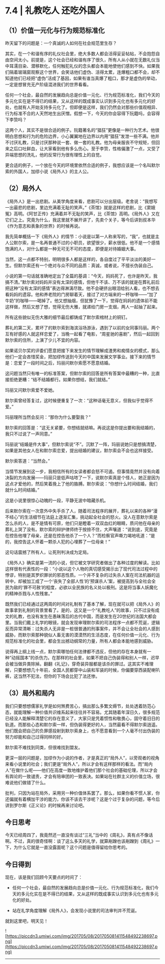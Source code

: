 # 7.4 | 礼教吃人 还吃外国人

## （1）价值一元化与行为规范标准化

昨天留下的问题是：一个真诚的人如何在社会规范里生存？

其实，在一个和谐有序的礼仪社会里，绝大多数人都会活得妥妥帖帖，不会抱怨自由空间太小。前提是，这个社会已经和谐有序了很久，所有人从小就在无数礼仪当中耳濡目染、潜移默化，任何触犯礼仪的念头都会本能地使他们感到不快。如果我们隔着玻璃窗观察这个世界，会笑话他们虚伪、活得太累，连爆粗口都不会，却不知道他们已经把“虚伪”活成了基因，如果有谁当真爆了粗口，那才是虚伪的举动，一定是想冒充无产阶级混进我们的世界看看。

任何一个社会，最自然的发展趋向总是价值一元化、行为规范标准化，我们今天的多元化实在是不得已的结果，又从这样的既成事实认识到多元化也有多元化的好处，也就有人开始支持多元化了。但即便是这样，我们仍然会对那些价值观相异、行为标准不合的人天然地生出厌憎。假想一下，今天的你会容得下阮籍吗，会容得下李贽吗？

这两个人，其实不是很合适的例子。阮籍著名的“猖狂”更像是一种行为艺术。他很明白思想和行为的危险边界，小心翼翼地在边界以内用“猖狂”发泄一些不满。他并不讨厌礼教，只是讨厌那种说一套、做一套的礼教。他为母亲服丧不守规矩，但回来之后口吐鲜血，让大家看到他有多么伤心。至于李贽，性格偏激了一点，又受了异端思想的洗礼，他的反常行为很有理性上的自觉。

更合适的例子，一个放在今天的环境里依然合适的例子，我想应该是一个名叫默尔索的外国人，加缪小说《局外人》的主人公。

## （2）局外人

《局外人》是一出悲剧。从美学角度来看，悲剧可以分出层级。老舍说：“我想写一出最悲的悲剧，里边充满着无耻的笑声。”《茶馆》就是这样的悲剧，比《窦娥冤》高明。《阿甘正传》充满着并不无耻的笑声，比《茶馆》高明。《局外人》又在它们之上。究竟为什么，我这里就不展开讲了，先卖个关子，等今后讲到叔本华《作为意志和表象的世界》的时候再说。

我先简单概括一下《局外人》的情节：小说是以第一人称来写的，“我”，也就是主人公默尔索，是一名再普通不过的小职员，欲望很少，薪水很低。他不是一个感情饱满的人，对什么都是一种无可无不可的态度，即便是对待婚姻大事。

当然，这一点都不特别，明明很多人都是这样的，各自度过了平平淡淡的美好一生。但默尔索还有一个绝对与众不同的品质：真诚，或者说，不擅长伪装自己。

小说的第一句话就准确地定出了全篇的基调：“今天，妈妈死了，也许是昨天，我搞不清。”默尔索对妈妈并没有太深的感情，但他千不该、万不该的就是在葬礼前后把这种“没有太深的感情”表达得淋漓尽致。他不会硬挤出眼泪给别人看，也不想去看妈妈的遗容。他和养老院的门房聊着天，接过了对方端来的一杯咖啡——“加了牛奶”的咖啡——喝掉了。他又想抽烟，但犹豫了一下，觉得在妈妈的遗体前不能这样做，然后又想了想，觉得无伤大雅，就递给门房一支烟，两人一起抽了起来。

所有这些貌似无伤大雅的细节最后都铸成了默尔索棺材上的铜钉。

葬礼的第二天，累坏了的默尔索到海滨浴场游泳，遇到了以前的女同事玛丽。两个互有好感的人就这样恋爱了，当晚一起看了电影，“周星驰的喜剧”，然后一起回到默尔索的住所，上演了少儿不宜的内容。

如果诺贝尔奖的评委们愿意把接下来发生的情节理解成渣男和痴情女的模式，那么他们一定会吝惜奖金，把加缪传送到今天的中国来发展文学事业。接下来的情节是：恋爱了一段时间之后，玛丽问默尔索愿不愿意结婚。

这问题当然只有唯一的标准答案，但默尔索的回答是所有答案中最糟的一种，比直接拒绝更糟：“结不结婚都行。如果你想结，我们就结。”

玛丽又问默尔索爱不爱她。

默尔索曾经答复过，这时候便重复了一次：“这种话毫无意义，但我似乎觉得不爱。”

玛丽理所当然会反问：“那你为什么要娶我？”

默尔索的回答是：“这无关紧要，你想结就结嘛。再说这是你提出要和我结婚的，我只不过说了一声同意。”

玛丽说“结婚是件大事”，但默尔索说“不”。沉默了一阵，玛丽说她只是想搞清楚，如果是其他女人在和默尔索恋爱，提出结婚的建议，默尔索会不会也这样接受。

默尔索答道：“当然会。”

当情节发展到这一步，我相信所有的女读者都会怒不可遏。但事情竟然并没有向着决裂的方向发展——玛丽只是低声咕哝了一下，说默尔索真是个怪人，她正是因为这点才爱他的，然后笑着挽上了他的胳膊。默尔索说：“你想什么时间结婚，我们就什么时间结婚。”

这是小说里很惊心动魄的一段，平静无波中暗藏杀机。

后来默尔索在一次意外中失手杀了人，随着司法程序的展开，葬礼以来的各种“漫不经心”的生活细节在法庭上逐渐汇集，挑动起全社会的怒火。没人在意默尔索是怎么杀的人，是不是情有可原，他们只是瞪着一双双血红的眼睛，质问他在母亲的葬礼上哭了没有。默尔索的辩护律师终于按捺不住，大声嚷道：“说到底，究竟是在控告他埋了母亲，还是在控告他杀了一个人？”而检察官声嘶力竭地吼道：“是的，我控告这人怀着一颗杀人犯的心埋葬了一位母亲！”

这句话震撼了所有人，让死刑判决成为定局。

《局外人》确实是第一流的小说，但它被文学研究者做出了各种过度的解读。比如这样很有代表性的一段：“小说以这个人物的真切感受揭示出了现代司法过程中的悖谬，特别是其罗织罪状的邪恶性质。一个并不复杂的过失杀人案在司法机器的运转中，却被加工成了一个‘丧失了全部人性’的‘预谋杀人’案，被提高到与全社会全民为敌的‘罪不可赦’的程度，必欲以全民族的名义处以极刑。这是将当事人妖魔化的精神杀戮与人性残害。”

既然我们已经通过这两周的时间对礼制有了基本了解，现在就可以把《局外人》的故事拿到礼制的背景里看了。是的，这又是一个“礼教吃人”的故事，只不过没有成文的礼教，也没有发生在愚昧落后的古代中国，而是发生在20世纪的法国大都会里。当我们戴上礼学的眼镜，就会发现审理默尔索的司法程序一点都不荒诞，逻辑反而异常清晰：过失杀人无非是一桩很普通的刑事案件，并不会让全社会的人感到威胁，而默尔索那种貌似人畜无害的漠漠然的生活态度，在任何价值一元化、行为规范标准化的社会里，都会生出撼动纲常的力量，所有人都会本能地感到威胁。

说得再上纲上线一点，默尔索哪怕任何法律都不违反，但他的存在本身就有一种“动摇国本”的杀伤力。在那样的社会里，如果不把自己伪装得和别人一样，迟早会被当做异类除掉。翻翻《礼记》，穿奇装异服都是该杀的罪过。这其实不难理解，只要想想几十年前，全国人民都穿中山装和军装的时候，你偏要穿西装配喇叭裤，这当然不犯法，但你的下场会比犯了法还惨。

## （3）局外和局内

我们只要想想儒家礼学是如何煞费苦心，搞出那么多繁文缛节，处处透着防范心态，就能理解一种价值共识维系起来往往并不容易。尤其随着年深日久，很多规范已经没人能解释清楚它的存在意义了，大家只是凭着惯性和敬畏心，固守着旧日的轨道。而那些心态和默尔索一样，但伪装得更好的人，当然最看不得默尔索逍遥。他们既会把自己的负罪感投射到默尔索身上，也不愿意看到一个人毫不付出伪装的努力却能和自己过得同样的好。

默尔索不难找到同类，但很难找到盟友。

更深一层的问题是，加缪作为小说的作者，才是真正的“局外人”，以旁观者的视角来看小说里的社会；我们更是“局外人”，所以才会有这样那样的看法。而“局内人”在做什么呢——他们在高度一致地维护着他们那个社会的基础伦理，所以才会有舆论的一致谴责，才会有陪审团的一致表决。如果站在社群主义的价值立场，很难说他们做错了什么。

批判，只因为站在局外，采用另一种价值体系罢了。那么，如果你看不惯人家，你还偏就有着横加干涉的能力，你该不该去干涉呢？这是个过于复杂的问题，等今后讲到罗尔斯《正义论》的时候再来讨论吧。

## 今日思考

今天已经周四了，我竟然还一直没有谈过“三礼”当中的《周礼》，真有点不像话啊。不过，真的很奇怪啊：谈了这么多天的礼学，就算剐蹭也该剐蹭到《周礼》一下，为什么它就是一直没露面呢？这个问题是值得留给你思考的。

## 今日得到

现在，该是我们回顾今天要点的时间了：

* 任何一个社会，最自然的发展趋向总是价值一元化、行为规范标准化，我们今天的多元化实在是不得已的结果，又从这样的既成事实认识到多元化也有多元化的好处。

* 站在礼学角度理解《局外人》，会发现小说里的司法审判并不荒诞。

就到这里吧，明天见！

![https://piccdn3.umiwi.com/img/201705/08/201705081411548492238697.png](https://piccdn3.umiwi.com/img/201705/08/201705081411548492238697.png)

---
